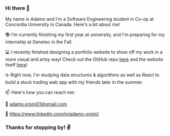 ### Hi there 👋
My name is Adamo and I'm a Software Engineering student in Co-op at Concordia University in Canada. Here's a bit about me!

📚 I'm currently finishing my first year at university, and I'm preparing for my internship at Genetec in the Fall.

💻 I recently finished designing a portfolio website to show off my work in a more visual and artsy way! Check out the GitHub repo [here](https://github.com/Adamo-O/Portfolio-website) and the website itself [here](https://adamoorsini.com)!

☕ Right now, I'm studying data structures & algorithms as well as React to build a stock trading web app with my friends later in the summer. 

📫 Here's how you can reach me: 
  
  📧 adamo.orsini01@gmail.com 

  🔗 https://www.linkedin.com/in/adamo-orsini/
  
### Thanks for stopping by! ✌
